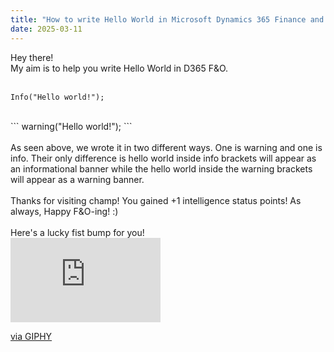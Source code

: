 ```yaml
---
title: "How to write Hello World in Microsoft Dynamics 365 Finance and Operations"
date: 2025-03-11
---
```


Hey there! 
<br/>
My aim is to help you write Hello World in D365 F&O.
<br/>
<br/>
```
Info("Hello world!");
```
<br/>
```
warning("Hello world!");
```
<br/>
<br/>
As seen above, we wrote it in two different ways. One is warning and one is info. Their only difference is hello world inside info brackets will appear as an informational banner while the hello world inside the warning brackets will appear as a warning banner.
<br/>
<br/>
Thanks for visiting champ! You gained +1 intelligence status points! As always, Happy F&O-ing! :)
<br/>
<br/>
Here's a lucky fist bump for you!
<br/>
<iframe src="https://giphy.com/embed/J5YmlHVeXHu5WshAly" width="240" height="135" style="" frameBorder="0" class="giphy-embed" allowFullScreen></iframe><p><a href="https://giphy.com/gifs/worldoftankseu-wot-world-of-tanks-worldoftanks-J5YmlHVeXHu5WshAly">via GIPHY</a></p>



